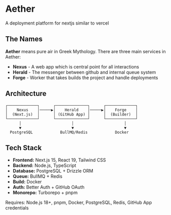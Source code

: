 # Aether

A deployment platform for nextjs similar to vercel

## The Names

**Aether** means pure air in Greek Mythology. There are three main services in Aether:

- **Nexus** - A web app which is central point for all interactions
- **Herald** - The messenger between github and internal queue system
- **Forge** - Worker that takes builds the project and handle deployments

## Architecture

```
┌─────────────┐      ┌──────────────┐      ┌─────────────┐
│    Nexus    │─────▶│    Herald    │─────▶│    Forge    │
│  (Next.js)  │      │ (GitHub App) │      │  (Builder)  │
└─────────────┘      └──────────────┘      └─────────────┘
      │                      │                      │
      ▼                      ▼                      ▼
  PostgreSQL            BullMQ/Redis            Docker
```

## Tech Stack

- **Frontend:** Next.js 15, React 19, Tailwind CSS
- **Backend:** Node.js, TypeScript
- **Database:** PostgreSQL + Drizzle ORM
- **Queue:** BullMQ + Redis
- **Build:** Docker
- **Auth:** Better Auth + GitHub OAuth
- **Monorepo:** Turborepo + pnpm

Requires: Node.js 18+, pnpm, Docker, PostgreSQL, Redis, GitHub App credentials
